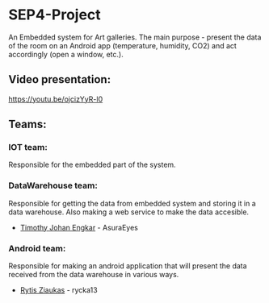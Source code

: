# SEP4-Project
An Embedded system for Art galleries. The main purpose - present the data of the room on an Android app (temperature, humidity, CO2) and act accordingly (open a window, etc.).
## Video presentation:
https://youtu.be/ojcizYyR-l0
## Teams:

### IOT team: 
Responsible for the embedded part of the system.

### DataWarehouse team: 
Responsible for getting the data from embedded system and storing it in a data warehouse. Also making a web service to make the data accesible.
- [Timothy Johan Engkar](https://github.com/AsuraEyes) - AsuraEyes  

### Android team:
Responsible for making an android application that will present the data received from the data warehouse in various ways.
- [Rytis Ziaukas](https://github.com/rycka13) - rycka13

